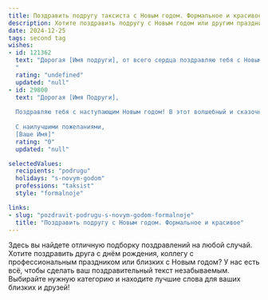 ```yaml
---
title: Поздравить подругу таксиста с Новым годом. Формальное и красивое
description: Хотите поздравить подругу с Новым годом или другим праздником? Наш ИИ создаст незабываемое поздравление, а вы обязательно выделитесь среди других.  
date: 2024-12-25
tags: second tag
wishes:
- id: 121362
  text: "Дорогая [Имя подруги], от всего сердца поздравляю тебя с Новым годом! Желаю тебе в новом году успехов в твоей непростой, но важной работе таксиста, лёгких дорог и благодарных пассажиров. Пусть  новый год принесёт тебе благополучие, крепкое здоровье и исполнение всех самых заветных желаний. Счастья тебе и всего наилучшего!
  "
  rating: "undefined"
  updated: "null"
- id: 29800
  text: "Дорогая [Имя Подруги],
  
  Поздравляю тебя с наступающим Новым годом! В этот волшебный и сказочный момент хочу пожелать тебе радости, здоровья и бесконечного счастья. Пусть каждый рейс приносит удачу, а дороги всегда будут гладкими и безопасными. Желаю, чтобы в 2024 году твоя жизнь была заполнена яркими моментами, теплотой и поддержкой близких, а каждый день приносил новые возможности и свершения.
  
  С наилучшими пожеланиями,
  [Ваше Имя]"
  rating: "0"
  updated: "null"

selectedValues:
  recipients: "podrugu"
  holidays: "s-novym-godom"
  professions: "taksist"
  style: "formalnoje"

links:
- slug: "pozdravit-podrugu-s-novym-godom-formalnoje"
  title: "Поздравить подругу с Новым годом. Формальное и красивое"
---
```


Здесь вы найдете отличную подборку поздравлений на любой случай. 
Хотите поздравить друга с днём рождения, коллегу с профессиональным праздником или близких с Новым годом? У нас есть всё, чтобы сделать ваш поздравительный текст незабываемым. Выбирайте нужную категорию и находите лучшие слова для ваших близких и друзей!
